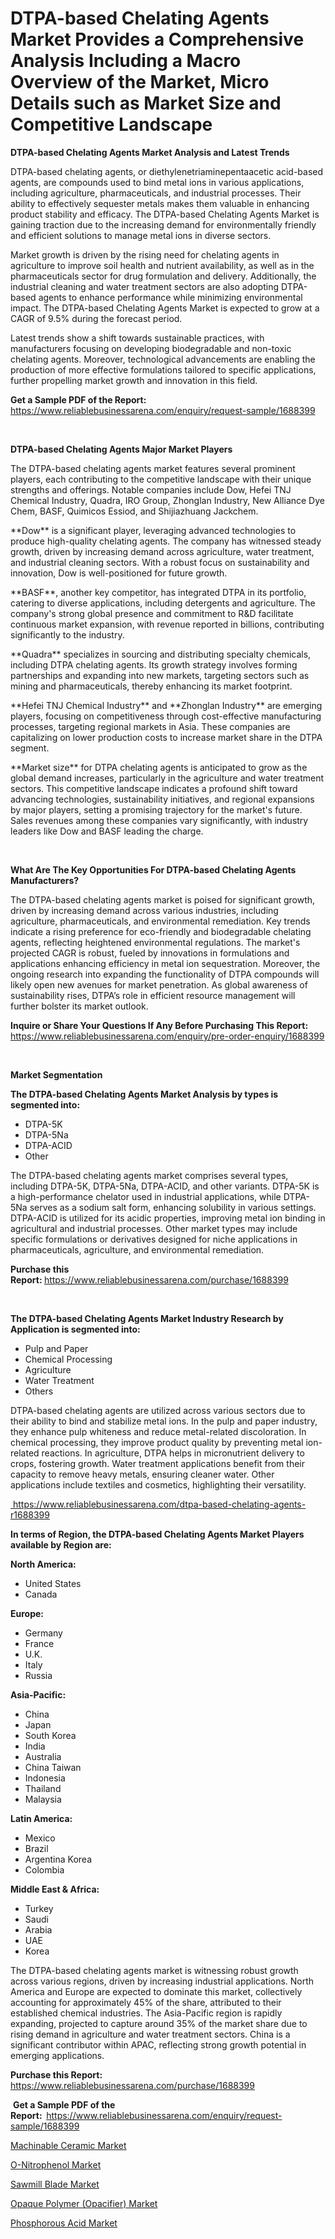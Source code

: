 <p><h1>DTPA-based Chelating Agents Market Provides a Comprehensive Analysis Including a Macro Overview of the Market, Micro Details such as Market Size and Competitive Landscape</h1></p><p><strong>DTPA-based Chelating Agents Market Analysis and Latest Trends</strong></p>
<p><p>DTPA-based chelating agents, or diethylenetriaminepentaacetic acid-based agents, are compounds used to bind metal ions in various applications, including agriculture, pharmaceuticals, and industrial processes. Their ability to effectively sequester metals makes them valuable in enhancing product stability and efficacy. The DTPA-based Chelating Agents Market is gaining traction due to the increasing demand for environmentally friendly and efficient solutions to manage metal ions in diverse sectors.</p><p>Market growth is driven by the rising need for chelating agents in agriculture to improve soil health and nutrient availability, as well as in the pharmaceuticals sector for drug formulation and delivery. Additionally, the industrial cleaning and water treatment sectors are also adopting DTPA-based agents to enhance performance while minimizing environmental impact. The DTPA-based Chelating Agents Market is expected to grow at a CAGR of 9.5% during the forecast period. </p><p>Latest trends show a shift towards sustainable practices, with manufacturers focusing on developing biodegradable and non-toxic chelating agents. Moreover, technological advancements are enabling the production of more effective formulations tailored to specific applications, further propelling market growth and innovation in this field.</p></p>
<p><strong>Get a Sample PDF of the Report:&nbsp;</strong> <a href="https://www.reliablebusinessarena.com/enquiry/request-sample/1688399?utm_campaign=1292&utm_medium=2&utm_source=Github&utm_content=ia&utm_term=17102024&utm_id=dtpa-based-chelating-agents">https://www.reliablebusinessarena.com/enquiry/request-sample/1688399</a></p>
<p>&nbsp;</p>
<p><strong>DTPA-based Chelating Agents Major Market Players</strong></p>
<p><p>The DTPA-based chelating agents market features several prominent players, each contributing to the competitive landscape with their unique strengths and offerings. Notable companies include Dow, Hefei TNJ Chemical Industry, Quadra, IRO Group, Zhonglan Industry, New Alliance Dye Chem, BASF, Quimicos Essiod, and Shijiazhuang Jackchem.</p><p>**Dow** is a significant player, leveraging advanced technologies to produce high-quality chelating agents. The company has witnessed steady growth, driven by increasing demand across agriculture, water treatment, and industrial cleaning sectors. With a robust focus on sustainability and innovation, Dow is well-positioned for future growth.</p><p>**BASF**, another key competitor, has integrated DTPA in its portfolio, catering to diverse applications, including detergents and agriculture. The company's strong global presence and commitment to R&D facilitate continuous market expansion, with revenue reported in billions, contributing significantly to the industry.</p><p>**Quadra** specializes in sourcing and distributing specialty chemicals, including DTPA chelating agents. Its growth strategy involves forming partnerships and expanding into new markets, targeting sectors such as mining and pharmaceuticals, thereby enhancing its market footprint.</p><p>**Hefei TNJ Chemical Industry** and **Zhonglan Industry** are emerging players, focusing on competitiveness through cost-effective manufacturing processes, targeting regional markets in Asia. These companies are capitalizing on lower production costs to increase market share in the DTPA segment.</p><p>**Market size** for DTPA chelating agents is anticipated to grow as the global demand increases, particularly in the agriculture and water treatment sectors. This competitive landscape indicates a profound shift toward advancing technologies, sustainability initiatives, and regional expansions by major players, setting a promising trajectory for the market's future. Sales revenues among these companies vary significantly, with industry leaders like Dow and BASF leading the charge.</p></p>
<p>&nbsp;</p>
<p><strong>What Are The Key Opportunities For DTPA-based Chelating Agents Manufacturers?</strong></p>
<p><p>The DTPA-based chelating agents market is poised for significant growth, driven by increasing demand across various industries, including agriculture, pharmaceuticals, and environmental remediation. Key trends indicate a rising preference for eco-friendly and biodegradable chelating agents, reflecting heightened environmental regulations. The market's projected CAGR is robust, fueled by innovations in formulations and applications enhancing efficiency in metal ion sequestration. Moreover, the ongoing research into expanding the functionality of DTPA compounds will likely open new avenues for market penetration. As global awareness of sustainability rises, DTPA’s role in efficient resource management will further bolster its market outlook.</p></p>
<p><strong>Inquire or Share Your Questions If Any Before Purchasing This Report:</strong> <a href="https://www.reliablebusinessarena.com/enquiry/pre-order-enquiry/1688399?utm_campaign=1292&utm_medium=2&utm_source=Github&utm_content=ia&utm_term=17102024&utm_id=dtpa-based-chelating-agents">https://www.reliablebusinessarena.com/enquiry/pre-order-enquiry/1688399</a></p>
<p>&nbsp;</p>
<p><strong>Market Segmentation</strong></p>
<p><strong>The DTPA-based Chelating Agents Market Analysis by types is segmented into:</strong></p>
<p><ul><li>DTPA-5K</li><li>DTPA-5Na</li><li>DTPA-ACID</li><li>Other</li></ul></p>
<p><p>The DTPA-based chelating agents market comprises several types, including DTPA-5K, DTPA-5Na, DTPA-ACID, and other variants. DTPA-5K is a high-performance chelator used in industrial applications, while DTPA-5Na serves as a sodium salt form, enhancing solubility in various settings. DTPA-ACID is utilized for its acidic properties, improving metal ion binding in agricultural and industrial processes. Other market types may include specific formulations or derivatives designed for niche applications in pharmaceuticals, agriculture, and environmental remediation.</p></p>
<p><strong>Purchase this Report:&nbsp;</strong><a href="https://www.reliablebusinessarena.com/purchase/1688399?utm_campaign=1292&utm_medium=2&utm_source=Github&utm_content=ia&utm_term=17102024&utm_id=dtpa-based-chelating-agents">https://www.reliablebusinessarena.com/purchase/1688399</a></p>
<p>&nbsp;</p>
<p><strong>The DTPA-based Chelating Agents Market Industry Research by Application is segmented into:</strong></p>
<p><ul><li>Pulp and Paper</li><li>Chemical Processing</li><li>Agriculture</li><li>Water Treatment</li><li>Others</li></ul></p>
<p><p>DTPA-based chelating agents are utilized across various sectors due to their ability to bind and stabilize metal ions. In the pulp and paper industry, they enhance pulp whiteness and reduce metal-related discoloration. In chemical processing, they improve product quality by preventing metal ion-related reactions. In agriculture, DTPA helps in micronutrient delivery to crops, fostering growth. Water treatment applications benefit from their capacity to remove heavy metals, ensuring cleaner water. Other applications include textiles and cosmetics, highlighting their versatility.</p></p>
<p><a href="https://www.reliablebusinessarena.com/dtpa-based-chelating-agents-r1688399?utm_campaign=1292&utm_medium=2&utm_source=Github&utm_content=ia&utm_term=17102024&utm_id=dtpa-based-chelating-agents">&nbsp;https://www.reliablebusinessarena.com/dtpa-based-chelating-agents-r1688399</a></p>
<p><strong>In terms of Region, the DTPA-based Chelating Agents Market Players available by Region are:</strong></p>
<p>
    <p> <strong> North America: </strong>
        <ul>
            <li>United States</li>
            <li>Canada</li>
        </ul>
        </p> 
    <p> <strong> Europe: </strong>
        <ul>
            <li>Germany</li>
            <li>France</li>
            <li>U.K.</li>
            <li>Italy</li>
            <li>Russia</li>
        </ul>
        </p> 
    <p> <strong> Asia-Pacific: </strong>
        <ul>
            <li>China</li>
            <li>Japan</li>
            <li>South Korea</li>
            <li>India</li>
            <li>Australia</li>
            <li>China Taiwan</li>
            <li>Indonesia</li>
            <li>Thailand</li>
            <li>Malaysia</li>
        </ul>
        </p> 
    <p> <strong> Latin America: </strong>
        <ul>
            <li>Mexico</li>
            <li>Brazil</li>
            <li>Argentina Korea</li>
            <li>Colombia</li>
        </ul>
        </p> 
    <p> <strong> Middle East & Africa: </strong>
        <ul>
            <li>Turkey</li>
            <li>Saudi</li>
            <li>Arabia</li>
            <li>UAE</li>
            <li>Korea</li>
        </ul>
    </p>
    </p>
<p><p>The DTPA-based chelating agents market is witnessing robust growth across various regions, driven by increasing industrial applications. North America and Europe are expected to dominate this market, collectively accounting for approximately 45% of the share, attributed to their established chemical industries. The Asia-Pacific region is rapidly expanding, projected to capture around 35% of the market share due to rising demand in agriculture and water treatment sectors. China is a significant contributor within APAC, reflecting strong growth potential in emerging applications.</p></p>
<p><strong>Purchase this Report: </strong><a href="https://www.reliablebusinessarena.com/purchase/1688399?utm_campaign=1292&utm_medium=2&utm_source=Github&utm_content=ia&utm_term=17102024&utm_id=dtpa-based-chelating-agents">https://www.reliablebusinessarena.com/purchase/1688399</a></p>
<p>&nbsp;<strong>Get a Sample PDF of the Report:&nbsp;&nbsp;</strong><a href="https://www.reliablebusinessarena.com/enquiry/request-sample/1688399?utm_campaign=1292&utm_medium=2&utm_source=Github&utm_content=ia&utm_term=17102024&utm_id=dtpa-based-chelating-agents">https://www.reliablebusinessarena.com/enquiry/request-sample/1688399</a></p>
<p><strong></strong></p>
<p><p><a href="https://www.linkedin.com/pulse/machinable-ceramic-industry-forecast-market-shifts-strategic-3tjae?utm_campaign=1292&utm_medium=2&utm_source=Github&utm_content=ia&utm_term=17102024&utm_id=dtpa-based-chelating-agents">Machinable Ceramic Market</a></p><p><a href="https://github.com/windyq60pag/Market-Research-Report-List-1/blob/main/o-nitrophenol-market.md?utm_campaign=1292&utm_medium=2&utm_source=Github&utm_content=ia&utm_term=17102024&utm_id=dtpa-based-chelating-agents">O-Nitrophenol Market</a></p><p><a href="https://issuu.com/reportprime-2/docs/sawmill-blade-market-size-2030.pptx_1b1a3449d75667?utm_campaign=1292&utm_medium=2&utm_source=Github&utm_content=ia&utm_term=17102024&utm_id=dtpa-based-chelating-agents">Sawmill Blade Market</a></p><p><a href="https://github.com/libbyquberhow/Market-Research-Report-List-1/blob/main/opaque-polymer-opacifier-market.md?utm_campaign=1292&utm_medium=2&utm_source=Github&utm_content=ia&utm_term=17102024&utm_id=dtpa-based-chelating-agents">Opaque Polymer (Opacifier) Market</a></p><p><a href="https://www.linkedin.com/pulse/exploring-phosphorous-acid-market-strategic-insights-growth-eyrge?utm_campaign=1292&utm_medium=2&utm_source=Github&utm_content=ia&utm_term=17102024&utm_id=dtpa-based-chelating-agents">Phosphorous Acid Market</a></p></p>